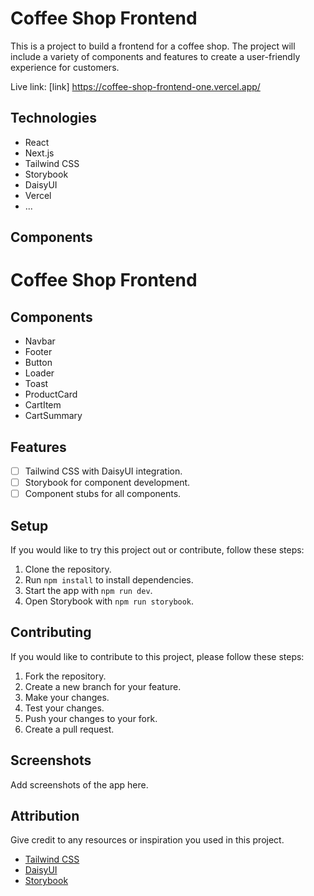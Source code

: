 # Coffee Shop Frontend

This is a project to build a frontend for a coffee shop. The project will include a variety of components and features to create a user-friendly experience for customers.

Live link: [link] https://coffee-shop-frontend-one.vercel.app/

## Technologies

- React
- Next.js
- Tailwind CSS
- Storybook
- DaisyUI
- Vercel
- ...

## Components

# Coffee Shop Frontend

## Components
- Navbar
- Footer
- Button
- Loader
- Toast
- ProductCard
- CartItem
- CartSummary

## Features
- [ ] Tailwind CSS with DaisyUI integration.
- [ ] Storybook for component development.
- [ ] Component stubs for all components.

## Setup
If you would like to try this project out or contribute, follow these steps:

1. Clone the repository.
2. Run `npm install` to install dependencies.
3. Start the app with `npm run dev`.
4. Open Storybook with `npm run storybook`.

## Contributing
If you would like to contribute to this project, please follow these steps:

1. Fork the repository.
2. Create a new branch for your feature.
3. Make your changes.
4. Test your changes.
5. Push your changes to your fork.
6. Create a pull request.

## Screenshots

Add screenshots of the app here.

## Attribution

Give credit to any resources or inspiration you used in this project.

- [Tailwind CSS](https://tailwindcss.com/)
- [DaisyUI](https://daisyui.com/)
- [Storybook](https://storybook.js.org/)



